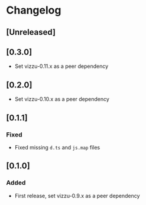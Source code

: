 # Changelog

## [Unreleased]

## [0.3.0]

-   Set vizzu-0.11.x as a peer dependency

## [0.2.0]

-   Set vizzu-0.10.x as a peer dependency

## [0.1.1]

### Fixed

-   Fixed missing `d.ts` and `js.map` files

## [0.1.0]

### Added

-   First release, set vizzu-0.9.x as a peer dependency
